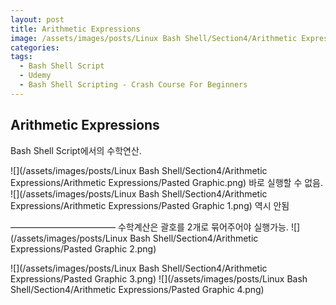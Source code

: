 ```yaml
---
layout: post
title: Arithmetic Expressions
image: /assets/images/posts/Linux Bash Shell/Section4/Arithmetic Expressions/Pasted Graphic 2.png
categories:
tags:
  - Bash Shell Script
  - Udemy
  - Bash Shell Scripting - Crash Course For Beginners
---
```


## Arithmetic Expressions

Bash Shell Script에서의 수학연산.



![](/assets/images/posts/Linux Bash Shell/Section4/Arithmetic Expressions/Arithmetic Expressions/Pasted Graphic.png)
바로 실행할 수 없음.
![](/assets/images/posts/Linux Bash Shell/Section4/Arithmetic Expressions/Arithmetic Expressions/Pasted Graphic 1.png)
역시 안됨

————————————
수학계산은 괄호를 2개로 묶어주어야 실행가능.
![](/assets/images/posts/Linux Bash Shell/Section4/Arithmetic Expressions/Pasted Graphic 2.png)



![](/assets/images/posts/Linux Bash Shell/Section4/Arithmetic Expressions/Pasted Graphic 3.png)
![](/assets/images/posts/Linux Bash Shell/Section4/Arithmetic Expressions/Pasted Graphic 4.png)




